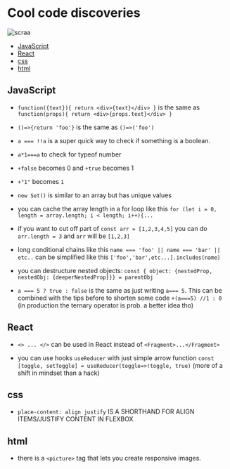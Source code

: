 # Cool code discoveries 

![scraa](https://emojis.slackmojis.com/emojis/images/1521814450/3718/dabbing_unicorn.png?1521814450)

 - [JavaScript](#JavaScript)
 - [React](#React)
 - [css](#css)
 - [html](#html)
 
 
 
## JavaScript

- `function({text}){ return <div>{text}</div> }` is the same as `function(props){ return <div>{props.text}</div> }`

- `()=>{return 'foo'}` is the same as `()=>('foo')`

 - `a === !!a` is a super quick way to check if something is a boolean.
 
 - `a*1===a` to check for typeof number

 - `+false` becomes 0 and `+true` becomes 1
 
 - `+"1"` becomes `1`

 - `new Set()` is similar to an array but has unique values
 
 - you can cache the array length in a for loop like this `for (let i = 0, length = array.length; i < length; i++){...`
 
 - if you want to cut off part of  `const arr = [1,2,3,4,5]`  you can do `arr.length = 3` and `arr` will be `[1,2,3]` 
 
  - long conditional chains like this `name === 'foo' || name === 'bar' || etc..` can be simplified like this `['foo','bar',etc...].includes(name)`

 - you can destructure nested objects: `const { object: {nestedProp, nestedObj: {deeperNestedProp}}} = parentObj`

 - `a === 5 ? true : false` is the same as just writing `a=== 5`. This can be combined with the tips before to shorten some code `+(a===5) //1 : 0` (in production the ternary operator is prob. a better idea tho)

## React

 - `<> ... </>` can be used in React instead of `<Fragment>...</Fragment>`

 - you can use hooks `useReducer` with just simple arrow function `const [toggle, setToggle] = useReducer(toggle=>!toggle, true)` (more of a shift in mindset than a hack)

 ## css
 
 - `place-content: align justify` IS A SHORTHAND FOR ALIGN ITEMS/JUSTIFY CONTENT IN FLEXBOX
 
 ## html
 
  - there is a `<picture>` tag that lets you create responsive images.
